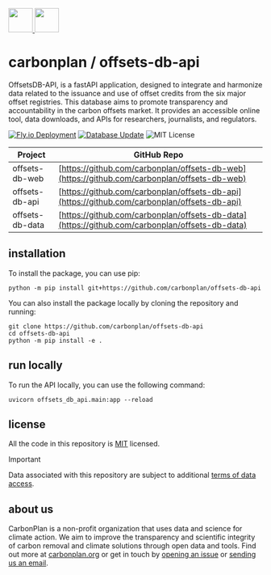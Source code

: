 <p align='left'>
  <a href='https://carbonplan.org/#gh-light-mode-only'>
    <img
      src='https://carbonplan-assets.s3.amazonaws.com/monogram/dark-small.png'
      height='48px'
    />
  </a>
  <a href='https://carbonplan.org/#gh-dark-mode-only'>
    <img
      src='https://carbonplan-assets.s3.amazonaws.com/monogram/light-small.png'
      height='48px'
    />
  </a>
</p>

# carbonplan / offsets-db-api

OffsetsDB-API, is a fastAPI application, designed to integrate and harmonize data related to the issuance and use of offset credits from the six major offset registries. This database aims to promote transparency and accountability in the carbon offsets market. It provides an accessible online tool, data downloads, and APIs for researchers, journalists, and regulators.

[![Fly.io Deployment](https://github.com/carbonplan/offsets-db-api/actions/workflows/fly.yml/badge.svg)](https://github.com/carbonplan/offsets-db-api/actions/workflows/fly.yml)
[![Database Update](https://github.com/carbonplan/offsets-db-api/actions/workflows/update-db.yaml/badge.svg)](https://github.com/carbonplan/offsets-db-api/actions/workflows/updated-db.yaml)
![MIT License](https://badgen.net/badge/license/MIT/blue)

| Project         | GitHub Repo                                                                                    |
| --------------- | ---------------------------------------------------------------------------------------------- |
| offsets-db-web  | [https://github.com/carbonplan/offsets-db-web](https://github.com/carbonplan/offsets-db-web)   |
| offsets-db-api  | [https://github.com/carbonplan/offsets-db-api](https://github.com/carbonplan/offsets-db-api)   |
| offsets-db-data | [https://github.com/carbonplan/offsets-db-data](https://github.com/carbonplan/offsets-db-data) |

## installation

To install the package, you can use pip:

```console
python -m pip install git+https://github.com/carbonplan/offsets-db-api
```

You can also install the package locally by cloning the repository and running:

```console
git clone https://github.com/carbonplan/offsets-db-api
cd offsets-db-api
python -m pip install -e .
```

## run locally

To run the API locally, you can use the following command:

```console
uvicorn offsets_db_api.main:app --reload
```

## license

All the code in this repository is [MIT](https://choosealicense.com/licenses/mit/) licensed.

> [!IMPORTANT]
> Data associated with this repository are subject to additional [terms of data access](https://github.com/carbonplan/offsets-db-data/blob/main/TERMS_OF_DATA_ACCESS).

## about us

CarbonPlan is a non-profit organization that uses data and science for climate action. We aim to improve the transparency and scientific integrity of carbon removal and climate solutions through open data and tools. Find out more at [carbonplan.org](https://carbonplan.org/) or get in touch by [opening an issue](https://github.com/carbonplan/offsets-db/issues/new) or [sending us an email](mailto:hello@carbonplan.org).
